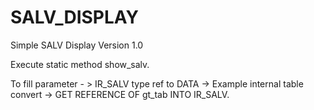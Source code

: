 # SALV_DISPLAY
Simple SALV Display Version 1.0

Execute static method show_salv.

To fill parameter - > IR_SALV type ref to DATA -> Example internal table convert -> GET REFERENCE OF gt_tab INTO IR_SALV.






